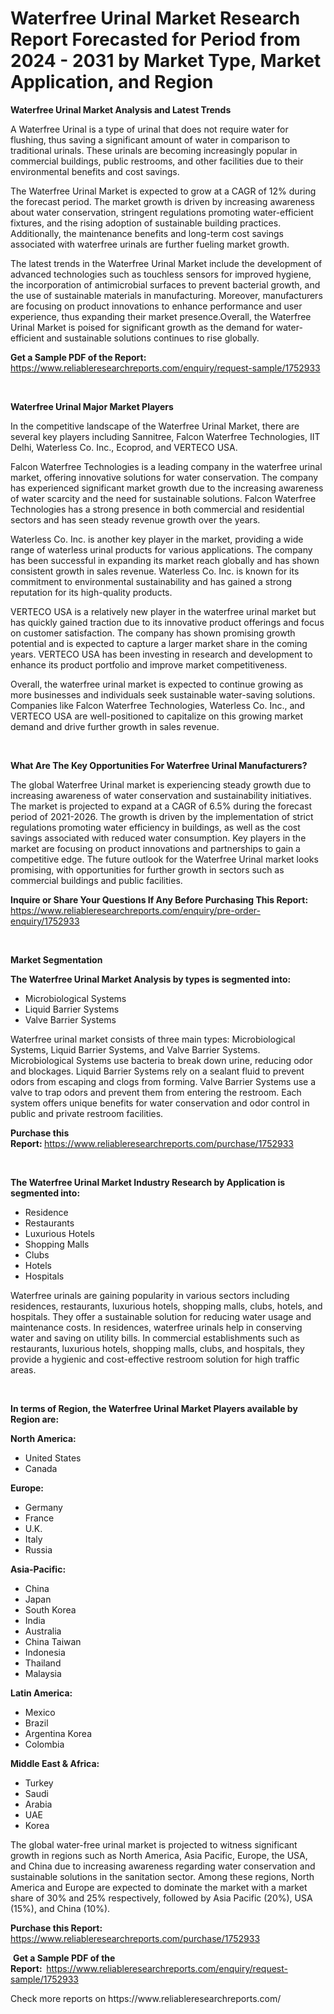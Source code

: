 <p><h1>Waterfree Urinal Market Research Report Forecasted for Period from 2024 -  2031 by Market Type, Market Application, and Region</h1></p><p><strong>Waterfree Urinal Market Analysis and Latest Trends</strong></p>
<p><p>A Waterfree Urinal is a type of urinal that does not require water for flushing, thus saving a significant amount of water in comparison to traditional urinals. These urinals are becoming increasingly popular in commercial buildings, public restrooms, and other facilities due to their environmental benefits and cost savings.</p><p>The Waterfree Urinal Market is expected to grow at a CAGR of 12% during the forecast period. The market growth is driven by increasing awareness about water conservation, stringent regulations promoting water-efficient fixtures, and the rising adoption of sustainable building practices. Additionally, the maintenance benefits and long-term cost savings associated with waterfree urinals are further fueling market growth.</p><p>The latest trends in the Waterfree Urinal Market include the development of advanced technologies such as touchless sensors for improved hygiene, the incorporation of antimicrobial surfaces to prevent bacterial growth, and the use of sustainable materials in manufacturing. Moreover, manufacturers are focusing on product innovations to enhance performance and user experience, thus expanding their market presence.Overall, the Waterfree Urinal Market is poised for significant growth as the demand for water-efficient and sustainable solutions continues to rise globally.</p></p>
<p><strong>Get a Sample PDF of the Report:&nbsp;</strong> <a href="https://www.reliableresearchreports.com/enquiry/request-sample/1752933">https://www.reliableresearchreports.com/enquiry/request-sample/1752933</a></p>
<p>&nbsp;</p>
<p><strong>Waterfree Urinal Major Market Players</strong></p>
<p><p>In the competitive landscape of the Waterfree Urinal Market, there are several key players including Sannitree, Falcon Waterfree Technologies, IIT Delhi, Waterless Co. Inc., Ecoprod, and VERTECO USA. </p><p>Falcon Waterfree Technologies is a leading company in the waterfree urinal market, offering innovative solutions for water conservation. The company has experienced significant market growth due to the increasing awareness of water scarcity and the need for sustainable solutions. Falcon Waterfree Technologies has a strong presence in both commercial and residential sectors and has seen steady revenue growth over the years.</p><p>Waterless Co. Inc. is another key player in the market, providing a wide range of waterless urinal products for various applications. The company has been successful in expanding its market reach globally and has shown consistent growth in sales revenue. Waterless Co. Inc. is known for its commitment to environmental sustainability and has gained a strong reputation for its high-quality products.</p><p>VERTECO USA is a relatively new player in the waterfree urinal market but has quickly gained traction due to its innovative product offerings and focus on customer satisfaction. The company has shown promising growth potential and is expected to capture a larger market share in the coming years. VERTECO USA has been investing in research and development to enhance its product portfolio and improve market competitiveness.</p><p>Overall, the waterfree urinal market is expected to continue growing as more businesses and individuals seek sustainable water-saving solutions. Companies like Falcon Waterfree Technologies, Waterless Co. Inc., and VERTECO USA are well-positioned to capitalize on this growing market demand and drive further growth in sales revenue.</p></p>
<p>&nbsp;</p>
<p><strong>What Are The Key Opportunities For Waterfree Urinal Manufacturers?</strong></p>
<p><p>The global Waterfree Urinal market is experiencing steady growth due to increasing awareness of water conservation and sustainability initiatives. The market is projected to expand at a CAGR of 6.5% during the forecast period of 2021-2026. The growth is driven by the implementation of strict regulations promoting water efficiency in buildings, as well as the cost savings associated with reduced water consumption. Key players in the market are focusing on product innovations and partnerships to gain a competitive edge. The future outlook for the Waterfree Urinal market looks promising, with opportunities for further growth in sectors such as commercial buildings and public facilities.</p></p>
<p><strong>Inquire or Share Your Questions If Any Before Purchasing This Report:</strong> <a href="https://www.reliableresearchreports.com/enquiry/pre-order-enquiry/1752933">https://www.reliableresearchreports.com/enquiry/pre-order-enquiry/1752933</a></p>
<p>&nbsp;</p>
<p><strong>Market Segmentation</strong></p>
<p><strong>The Waterfree Urinal Market Analysis by types is segmented into:</strong></p>
<p><ul><li>Microbiological Systems</li><li>Liquid Barrier Systems </li><li>Valve Barrier Systems </li></ul></p>
<p><p>Waterfree urinal market consists of three main types: Microbiological Systems, Liquid Barrier Systems, and Valve Barrier Systems. Microbiological Systems use bacteria to break down urine, reducing odor and blockages. Liquid Barrier Systems rely on a sealant fluid to prevent odors from escaping and clogs from forming. Valve Barrier Systems use a valve to trap odors and prevent them from entering the restroom. Each system offers unique benefits for water conservation and odor control in public and private restroom facilities.</p></p>
<p><strong>Purchase this Report:&nbsp;</strong><a href="https://www.reliableresearchreports.com/purchase/1752933">https://www.reliableresearchreports.com/purchase/1752933</a></p>
<p>&nbsp;</p>
<p><strong>The Waterfree Urinal Market Industry Research by Application is segmented into:</strong></p>
<p><ul><li>Residence</li><li>Restaurants</li><li>Luxurious Hotels</li><li>Shopping Malls</li><li>Clubs</li><li>Hotels</li><li>Hospitals</li></ul></p>
<p><p>Waterfree urinals are gaining popularity in various sectors including residences, restaurants, luxurious hotels, shopping malls, clubs, hotels, and hospitals. They offer a sustainable solution for reducing water usage and maintenance costs. In residences, waterfree urinals help in conserving water and saving on utility bills. In commercial establishments such as restaurants, luxurious hotels, shopping malls, clubs, and hospitals, they provide a hygienic and cost-effective restroom solution for high traffic areas.</p></p>
<p>&nbsp;</p>
<p><strong>In terms of Region, the Waterfree Urinal Market Players available by Region are:</strong></p>
<p>
    <p> <strong> North America: </strong>
        <ul>
            <li>United States</li>
            <li>Canada</li>
        </ul>
        </p> 
    <p> <strong> Europe: </strong>
        <ul>
            <li>Germany</li>
            <li>France</li>
            <li>U.K.</li>
            <li>Italy</li>
            <li>Russia</li>
        </ul>
        </p> 
    <p> <strong> Asia-Pacific: </strong>
        <ul>
            <li>China</li>
            <li>Japan</li>
            <li>South Korea</li>
            <li>India</li>
            <li>Australia</li>
            <li>China Taiwan</li>
            <li>Indonesia</li>
            <li>Thailand</li>
            <li>Malaysia</li>
        </ul>
        </p> 
    <p> <strong> Latin America: </strong>
        <ul>
            <li>Mexico</li>
            <li>Brazil</li>
            <li>Argentina Korea</li>
            <li>Colombia</li>
        </ul>
        </p> 
    <p> <strong> Middle East & Africa: </strong>
        <ul>
            <li>Turkey</li>
            <li>Saudi</li>
            <li>Arabia</li>
            <li>UAE</li>
            <li>Korea</li>
        </ul>
    </p>
    </p>
<p><p>The global water-free urinal market is projected to witness significant growth in regions such as North America, Asia Pacific, Europe, the USA, and China due to increasing awareness regarding water conservation and sustainable solutions in the sanitation sector. Among these regions, North America and Europe are expected to dominate the market with a market share of 30% and 25% respectively, followed by Asia Pacific (20%), USA (15%), and China (10%).</p></p>
<p><strong>Purchase this Report: </strong><a href="https://www.reliableresearchreports.com/purchase/1752933">https://www.reliableresearchreports.com/purchase/1752933</a></p>
<p>&nbsp;<strong>Get a Sample PDF of the Report:&nbsp;&nbsp;</strong><a href="https://www.reliableresearchreports.com/enquiry/request-sample/1752933">https://www.reliableresearchreports.com/enquiry/request-sample/1752933</a></p>
<p><strong></strong></p>
<p>Check more reports on https://www.reliableresearchreports.com/</p>